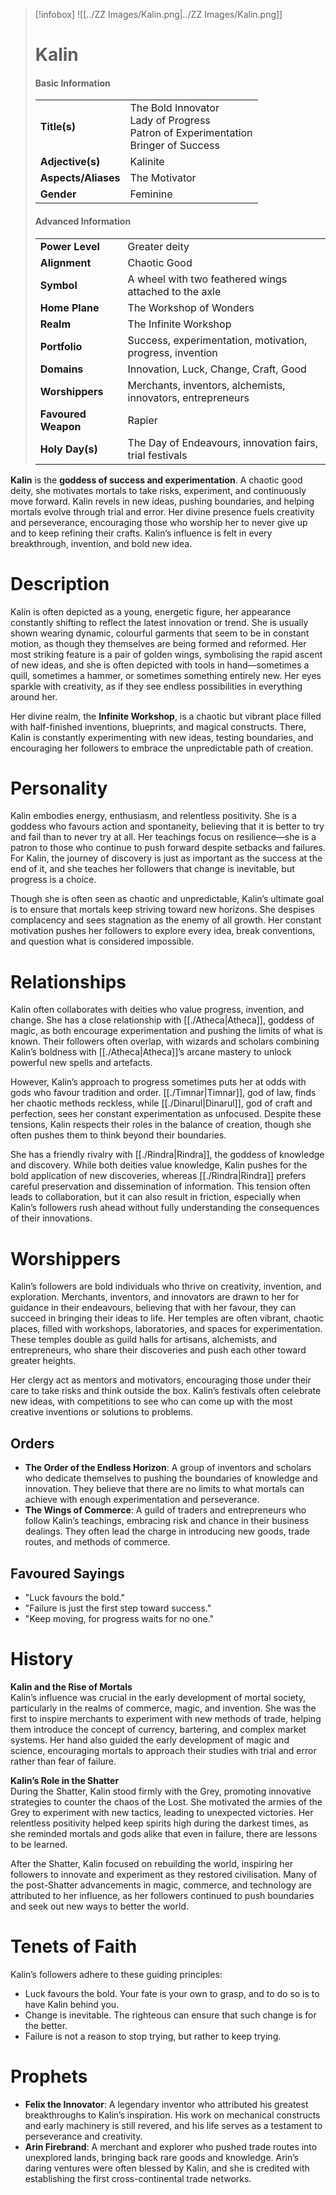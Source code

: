 > [!infobox]
> ![[../ZZ Images/Kalin.png|../ZZ Images/Kalin.png]]  
> # Kalin
> #### Basic Information
> |  |   |
> |---|---|
> | **Title(s)** | The Bold Innovator<br>Lady of Progress<br>Patron of Experimentation<br>Bringer of Success |
> | **Adjective(s)** | Kalinite |
> | **Aspects/Aliases** | The Motivator |
> | **Gender** | Feminine |
> 
> #### Advanced Information
> |  |  | 
> | --- | --- |
> | **Power Level** | Greater deity |
> | **Alignment** | Chaotic Good |
> | **Symbol** | A wheel with two feathered wings attached to the axle |
> | **Home Plane** | The Workshop of Wonders |
> | **Realm** | The Infinite Workshop |
> | **Portfolio** | Success, experimentation, motivation, progress, invention |
> | **Domains** | Innovation, Luck, Change, Craft, Good |
> | **Worshippers** | Merchants, inventors, alchemists, innovators, entrepreneurs |
> | **Favoured Weapon** | Rapier |
> | **Holy Day(s)** | The Day of Endeavours, innovation fairs, trial festivals |

**Kalin** is the **goddess of success and experimentation**. A chaotic good deity, she motivates mortals to take risks, experiment, and continuously move forward. Kalin revels in new ideas, pushing boundaries, and helping mortals evolve through trial and error. Her divine presence fuels creativity and perseverance, encouraging those who worship her to never give up and to keep refining their crafts. Kalin’s influence is felt in every breakthrough, invention, and bold new idea.

# Description
Kalin is often depicted as a young, energetic figure, her appearance constantly shifting to reflect the latest innovation or trend. She is usually shown wearing dynamic, colourful garments that seem to be in constant motion, as though they themselves are being formed and reformed. Her most striking feature is a pair of golden wings, symbolising the rapid ascent of new ideas, and she is often depicted with tools in hand—sometimes a quill, sometimes a hammer, or sometimes something entirely new. Her eyes sparkle with creativity, as if they see endless possibilities in everything around her.

Her divine realm, the **Infinite Workshop**, is a chaotic but vibrant place filled with half-finished inventions, blueprints, and magical constructs. There, Kalin is constantly experimenting with new ideas, testing boundaries, and encouraging her followers to embrace the unpredictable path of creation.

# Personality
Kalin embodies energy, enthusiasm, and relentless positivity. She is a goddess who favours action and spontaneity, believing that it is better to try and fail than to never try at all. Her teachings focus on resilience—she is a patron to those who continue to push forward despite setbacks and failures. For Kalin, the journey of discovery is just as important as the success at the end of it, and she teaches her followers that change is inevitable, but progress is a choice.

Though she is often seen as chaotic and unpredictable, Kalin’s ultimate goal is to ensure that mortals keep striving toward new horizons. She despises complacency and sees stagnation as the enemy of all growth. Her constant motivation pushes her followers to explore every idea, break conventions, and question what is considered impossible.

# Relationships
Kalin often collaborates with deities who value progress, invention, and change. She has a close relationship with [[./Atheca|Atheca]], goddess of magic, as both encourage experimentation and pushing the limits of what is known. Their followers often overlap, with wizards and scholars combining Kalin’s boldness with [[./Atheca|Atheca]]’s arcane mastery to unlock powerful new spells and artefacts.

However, Kalin’s approach to progress sometimes puts her at odds with gods who favour tradition and order. [[./Timnar|Timnar]], god of law, finds her chaotic methods reckless, while [[./Dinarul|Dinarul]], god of craft and perfection, sees her constant experimentation as unfocused. Despite these tensions, Kalin respects their roles in the balance of creation, though she often pushes them to think beyond their boundaries.

She has a friendly rivalry with [[./Rindra|Rindra]], the goddess of knowledge and discovery. While both deities value knowledge, Kalin pushes for the bold application of new discoveries, whereas [[./Rindra|Rindra]] prefers careful preservation and dissemination of information. This tension often leads to collaboration, but it can also result in friction, especially when Kalin’s followers rush ahead without fully understanding the consequences of their innovations.

# Worshippers
Kalin’s followers are bold individuals who thrive on creativity, invention, and exploration. Merchants, inventors, and innovators are drawn to her for guidance in their endeavours, believing that with her favour, they can succeed in bringing their ideas to life. Her temples are often vibrant, chaotic places, filled with workshops, laboratories, and spaces for experimentation. These temples double as guild halls for artisans, alchemists, and entrepreneurs, who share their discoveries and push each other toward greater heights.

Her clergy act as mentors and motivators, encouraging those under their care to take risks and think outside the box. Kalin’s festivals often celebrate new ideas, with competitions to see who can come up with the most creative inventions or solutions to problems.

## Orders
- **The Order of the Endless Horizon**: A group of inventors and scholars who dedicate themselves to pushing the boundaries of knowledge and innovation. They believe that there are no limits to what mortals can achieve with enough experimentation and perseverance.
- **The Wings of Commerce**: A guild of traders and entrepreneurs who follow Kalin’s teachings, embracing risk and chance in their business dealings. They often lead the charge in introducing new goods, trade routes, and methods of commerce.

## Favoured Sayings
- "Luck favours the bold."
- "Failure is just the first step toward success."
- "Keep moving, for progress waits for no one."

# History
**Kalin and the Rise of Mortals**  
Kalin’s influence was crucial in the early development of mortal society, particularly in the realms of commerce, magic, and invention. She was the first to inspire merchants to experiment with new methods of trade, helping them introduce the concept of currency, bartering, and complex market systems. Her hand also guided the early development of magic and science, encouraging mortals to approach their studies with trial and error rather than fear of failure.

**Kalin’s Role in the Shatter**  
During the Shatter, Kalin stood firmly with the Grey, promoting innovative strategies to counter the chaos of the Lost. She motivated the armies of the Grey to experiment with new tactics, leading to unexpected victories. Her relentless positivity helped keep spirits high during the darkest times, as she reminded mortals and gods alike that even in failure, there are lessons to be learned.

After the Shatter, Kalin focused on rebuilding the world, inspiring her followers to innovate and experiment as they restored civilisation. Many of the post-Shatter advancements in magic, commerce, and technology are attributed to her influence, as her followers continued to push boundaries and seek out new ways to better the world.

# Tenets of Faith
Kalin’s followers adhere to these guiding principles:
- Luck favours the bold. Your fate is your own to grasp, and to do so is to have Kalin behind you.
- Change is inevitable. The righteous can ensure that such change is for the better.
- Failure is not a reason to stop trying, but rather to keep trying.

# Prophets
- **Felix the Innovator**: A legendary inventor who attributed his greatest breakthroughs to Kalin’s inspiration. His work on mechanical constructs and early machinery is still revered, and his life serves as a testament to perseverance and creativity.
- **Arin Firebrand**: A merchant and explorer who pushed trade routes into unexplored lands, bringing back rare goods and knowledge. Arin’s daring ventures were often blessed by Kalin, and she is credited with establishing the first cross-continental trade networks.